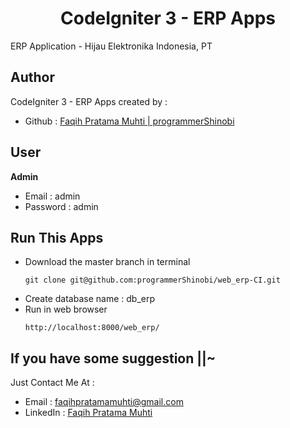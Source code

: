 <h1 align="center">CodeIgniter 3 - ERP Apps</h1>
<p>ERP Application - Hijau Elektronika Indonesia, PT</p>

## Author
CodeIgniter 3 - ERP Apps created by :

- Github : <a href="https://github.com/programmerShinobi"> Faqih Pratama Muhti | programmerShinobi </a>

## User
**Admin**
- Email     : admin
- Password  : admin


## Run This Apps
- Download the master branch in terminal
  ``` 
  git clone git@github.com:programmerShinobi/web_erp-CI.git
  ```
- Create database name : db_erp
- Run in web browser
  ```
  http://localhost:8000/web_erp/
  ```


## If you have some suggestion ||~
Just Contact Me At :
- Email     : <a href="mailto:faqihpratamamuhti@gmail.com">faqihpratamamuhti@gmail.com</a>
- LinkedIn  : <a href="https://www.linkedin.com/in/faqih-pratama-muhti-9a75a2130/">Faqih Pratama Muhti</a>
